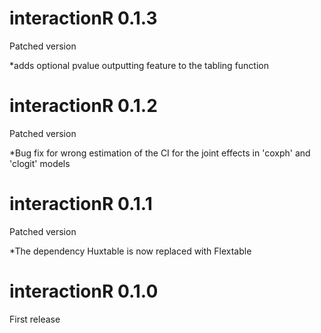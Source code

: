 interactionR 0.1.3
==================
Patched version

*adds optional pvalue outputting feature to the tabling function

interactionR 0.1.2
==================
Patched version

*Bug fix for wrong estimation of the CI for the joint effects in 'coxph' and 'clogit' models

interactionR 0.1.1
==================
Patched version

*The dependency Huxtable is now replaced with Flextable


interactionR 0.1.0
==================

First release
